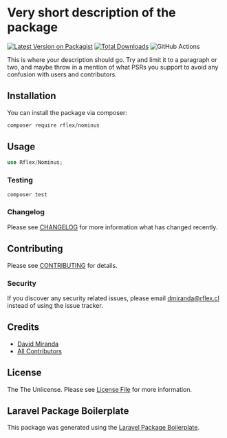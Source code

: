 # Very short description of the package

[![Latest Version on Packagist](https://img.shields.io/packagist/v/rflex/nominus.svg?style=flat-square)](https://packagist.org/packages/rflex/nominus)
[![Total Downloads](https://img.shields.io/packagist/dt/rflex/nominus.svg?style=flat-square)](https://packagist.org/packages/rflex/nominus)
![GitHub Actions](https://github.com/rflex/nominus/actions/workflows/main.yml/badge.svg)

This is where your description should go. Try and limit it to a paragraph or two, and maybe throw in a mention of what PSRs you support to avoid any confusion with users and contributors.

## Installation

You can install the package via composer:

```bash
composer require rflex/nominus
```

## Usage

```php
use Rflex/Nominus;
```

### Testing

```bash
composer test
```

### Changelog

Please see [CHANGELOG](CHANGELOG.md) for more information what has changed recently.

## Contributing

Please see [CONTRIBUTING](CONTRIBUTING.md) for details.

### Security

If you discover any security related issues, please email dmiranda@rflex.cl instead of using the issue tracker.

## Credits

-   [David Miranda](https://github.com/rflex)
-   [All Contributors](../../contributors)

## License

The The Unlicense. Please see [License File](LICENSE.md) for more information.

## Laravel Package Boilerplate

This package was generated using the [Laravel Package Boilerplate](https://laravelpackageboilerplate.com).
